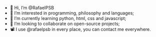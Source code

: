 - 👋 Hi, I’m @RafaelPSB
- 👀 I’m interested in programming, philosophy and languages;
- 🌱 I’m currently learning python, html, css and javascript;
- 💞️ I’m looking to collaborate on open-source projects;
- 📽️ I use @rafaelpsb in every place, you can contact me everywhere.

<!---
RafaelPSB/RafaelPSB
--->
